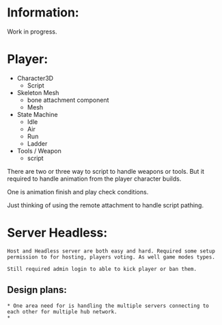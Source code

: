 # Information:
  Work in progress.


# Player:

 * Character3D
   * Script
 * Skeleton Mesh
    * bone attachment component
    * Mesh
 * State Machine
   * Idle
   * Air
   * Run
   * Ladder
  * Tools / Weapon
    * script

 There are two or three way to script to handle weapons or tools. But it required to handle animation from the player character builds.

 One is animation finish and play check conditions.

 Just thinking of using the remote attachment to handle script pathing.

 # Server Headless:
	Host and Headless server are both easy and hard. Required some setup permission to for hosting, players voting. As well game modes types.

	Still required admin login to able to kick player or ban them.

## Design plans:
	* One area need for is handling the multiple servers connecting to each other for multiple hub network.
	* 